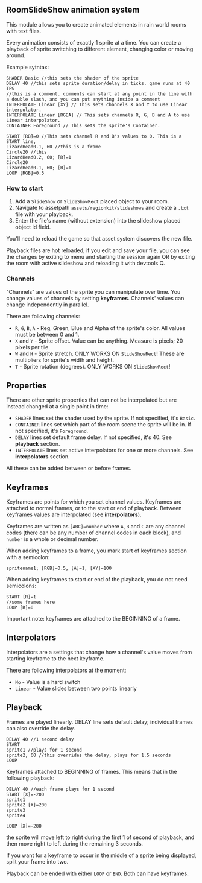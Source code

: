 ## RoomSlideShow animation system

This module allows you to create animated elements in rain world rooms with text files.

Every animation consists of exactly 1 sprite at a time. You can create a playback of sprite switching to different element, changing color or moving around.

Example sytntax:

```
SHADER Basic //this sets the shader of the sprite
DELAY 40 //this sets sprite duration/delay in ticks. game runs at 40 TPS
//this is a comment. comments can start at any point in the line with a double slash, and you can put anything inside a comment
INTERPOLATE Linear [XY] // This sets channels X and Y to use Linear interpolator.
INTERPOLATE Linear [RGBA] // This sets channels R, G, B and A to use Linear interpolator.
CONTAINER Foreground // This sets the sprite's Container.

START [RB]=0 //This sets channel R and B's values to 0. This is a START line,
LizardHead0.1, 60 //this is a frame 
Circle20 //this
LizardHead0.2, 60; [R]=1
Circle20
LizardHead0.1, 60; [B]=1
LOOP [RGB]=0.5
```
### How to start

1. Add a `SlideShow` or `SlideShowRect` placed object to your room.
2. Navigate to assetpath `assets/regionkit/slideshows` and create a `.txt` file with your playback.
3. Enter the file's name (without extension) into the slideshow placed object Id field.

You'll need to reload the game so that asset system discovers the new file.

Playback files are hot reloaded; if you edit and save your file, you can see the changes by exiting to menu and starting the session again OR by exiting the room with active slideshow and reloading it with devtools Q.

### Channels

"Channels" are values of the sprite you can manipulate over time. You change values of channels by setting **keyframes**. Channels' values can change independently in parallel.

There are following channels:

- `R`, `G`, `B`, `A` - Reg, Green, Blue and Alpha of the sprite's color. All values must be between 0 and 1.
- `X` and `Y` - Sprite offset. Value can be anything. Measure is pixels; 20 pixels per tile.
- `W` and `H` - Sprite stretch. ONLY WORKS ON `SlideShowRect`! These are multipliers for sprite's width and height.
- `T` - Sprite rotation (degrees). ONLY WORKS ON `SlideShowRect`!

## Properties

There are other sprite properties that can not be interpolated but are instead changed at a single point in time:

- `SHADER` lines set the shader used by the sprite. If not specified, it's `Basic`.
- `CONTAINER` lines set which part of the room scene the sprite will be in. If not specified, it's `Foreground`.
- `DELAY` lines set default frame delay. If not specified, it's 40. See **playback** section.
- `INTERPOLATE` lines set active interpolators for one or more channels. See **interpolators** section.

All these can be added between or before frames.

## Keyframes

Keyframes are points for which you set channel values. Keyframes are attached to normal frames, or to the start or end of playback. Between keyframes values are interpolated (see **interpolators**).

Keyframes are written as `[ABC]=number` where `A`, `B` and `C` are any channel codes (there can be any number of channel codes in each block), and `number` is a whole or decimal number.

When adding keyframes to a frame, you mark start of keyframes section with a semicolon:

```
spritename1; [RGB]=0.5, [A]=1, [XY]=100
```

When adding keyframes to start or end of the playback, you do not need semicolons:

```
START [R]=1
//some frames here
LOOP [R]=0
```

Important note: keyframes are attached to the BEGINNING of a frame.

## Interpolators

Interpolators are a settings that change how a channel's value moves from starting keyframe to the next keyframe.

There are following interpolators at the moment:

- `No` - Value is a hard switch
- `Linear` - Value slides between two points linearly

## Playback

Frames are played linearly. DELAY line sets default delay; individual frames can also override the delay.

```
DELAY 40 //1 second delay
START
sprite1 //plays for 1 second
sprite2, 60 //this overrides the delay, plays for 1.5 seconds
LOOP
```

Keyframes attached to BEGINNING of frames. This means that in the following playback:

```
DELAY 40 //each frame plays for 1 second
START [X]=-200
sprite1
sprite2 [X]=200
sprite3
sprite4

LOOP [X]=-200
```

the sprite will move left to right during the first 1 of second of playback, and then move right to left during the remaining 3 seconds.

If you want for a keyframe to occur in the middle of a sprite being displayed, split your frame into two.

Playback can be ended with either `LOOP` or `END`. Both can have keyframes.